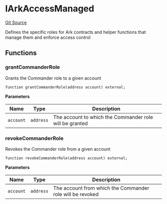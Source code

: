 # IArkAccessManaged
[Git Source](https://github.com/OasisDEX/summer-earn-protocol/blob/02b633fc64591288020c32f3fcb6421ab62209d5/src/interfaces/IArkAccessManaged.sol)

Defines the specific roles for Ark contracts and
helper functions that manage them and enforce access control


## Functions
### grantCommanderRole

Grants the Commander role to a given account


```solidity
function grantCommanderRole(address account) external;
```
**Parameters**

|Name|Type|Description|
|----|----|-----------|
|`account`|`address`|The account to which the Commander role will be granted|


### revokeCommanderRole

Revokes the Commander role from a given account


```solidity
function revokeCommanderRole(address account) external;
```
**Parameters**

|Name|Type|Description|
|----|----|-----------|
|`account`|`address`|The account from which the Commander role will be revoked|


